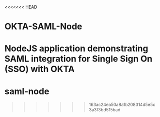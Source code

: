 <<<<<<< HEAD
# OKTA-SAML-Node
NodeJS application demonstrating SAML integration for Single Sign On (SSO) with OKTA 
=======
# saml-node
>>>>>>> 163ac24ea50a8a1b208314d5e5c3a3f3bd515bad
